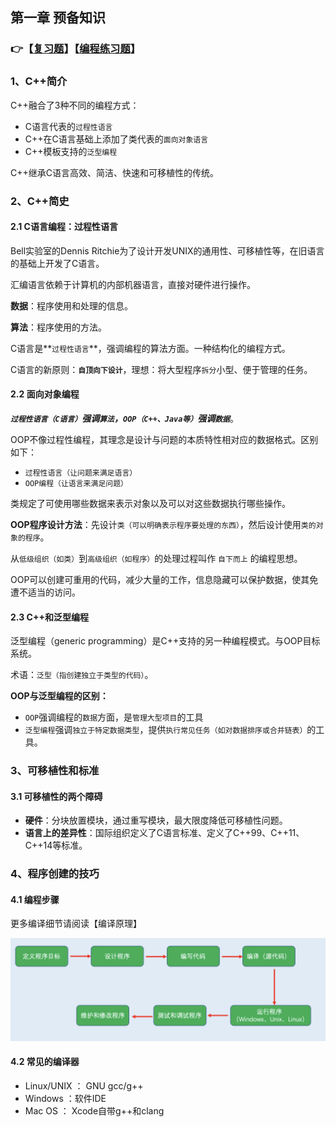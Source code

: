 ## 第一章 预备知识

### 👉【[复习题](./复习题.md)】【[编程练习题](./编程题.md)】

### 1、C++简介
C++融合了3种不同的编程方式：
- C语言代表的`过程性语言`
- C++在C语言基础上添加了类代表的`面向对象语言`
- C++模板支持的`泛型编程`

C++继承C语言高效、简洁、快速和可移植性的传统。

### 2、C++简史
#### 2.1 C语言编程：过程性语言
Bell实验室的Dennis Ritchie为了设计开发UNIX的通用性、可移植性等，在旧语言的基础上开发了C语言。

汇编语言依赖于计算机的内部机器语言，直接对硬件进行操作。

**数据**：程序使用和处理的信息。

**算法**：程序使用的方法。

C语言是**`过程性语言`**，强调编程的算法方面。一种结构化的编程方式。

C语言的新原则：**`自顶向下设计`**，理想：将大型程序`拆分`小型、便于管理的任务。

#### 2.2 面向对象编程
***`过程性语言（C语言）`强调`算法`，`OOP（C++、Java等）`强调`数据`***。

OOP不像过程性编程，其理念是设计与问题的本质特性相对应的数据格式。区别如下：

- `过程性语言（让问题来满足语言）`
- `OOP编程（让语言来满足问题）`

类规定了可使用哪些数据来表示对象以及可以对这些数据执行哪些操作。

**OOP程序设计方法**：先设计`类（可以明确表示程序要处理的东西）`，然后设计使用`类的对象的程序`。

从`低级组织（如类）`到`高级组织（如程序）`的处理过程叫作 `自下而上` 的编程思想。

OOP可以创建可重用的代码，减少大量的工作，信息隐藏可以保护数据，使其免遭不适当的访问。

#### 2.3  C++和泛型编程
泛型编程（generic programming）是C++支持的另一种编程模式。与OOP目标系统。

术语：`泛型（指创建独立于类型的代码）`。

**OOP与泛型编程的区别：** 
- `OOP`强调编程的`数据`方面，是`管理大型项目`的工具
- `泛型编程`强调`独立于特定数据类型`，提供`执行常见任务（如对数据排序或合并链表）`的工具。



### 3、可移植性和标准
#### 3.1 可移植性的两个障碍
- **硬件**：分块放置模块，通过重写模块，最大限度降低可移植性问题。
- **语言上的差异性**：国际组织定义了C语言标准、定义了C++99、C++11、C++14等标准。

### 4、程序创建的技巧

#### 4.1 编程步骤
更多编译细节请阅读【编译原理】

![](./img/编程的步骤.png)


#### 4.2 常见的编译器
- Linux/UNIX ： GNU gcc/g++
- Windows ：软件IDE
- Mac OS ： Xcode自带g++和clang

